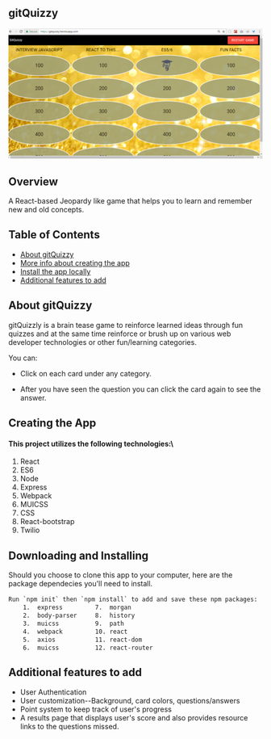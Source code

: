 ## gitQuizzy

![alt text](./public/assets/img/gitquizzy.png) 

## Overview
  
  A React-based Jeopardy like game that helps you to learn and remember new and old concepts.


## Table of Contents

- [About gitQuizzy](#about-gitquizzy)
- [More info about creating the app](#creating-the-app)
- [Install the app locally](#downloading-and-installing)
- [Additional features to add](#additional-features-to-add)



##  About gitQuizzy

gitQuizzly is a brain tease game to reinforce learned ideas through fun quizzes and at the same time reinforce or brush up on various web developer technologies or other fun/learning categories.

You can:

* Click on each card under any category.

* After you have seen the question you can click the card again to see the answer.

##  Creating the App

#### This project utilizes the following technologies:\

1. React
2. ES6
3. Node
4. Express
5. Webpack
6. MUICSS
7. CSS
8. React-bootstrap
9. Twilio


##  Downloading and Installing

Should you choose to clone this app to your computer, here are the package dependecies you'll need to install.

    Run `npm init` then `npm install` to add and save these npm packages:
        1.  express         7.  morgan
        2.  body-parser     8.  history
        3.  muicss          9.  path
        4.  webpack         10. react
        5.  axios           11. react-dom
        6.  muicss          12. react-router


##  Additional features to add

- User Authentication
- User customization--Background, card colors, questions/answers
- Point system to keep track of user's progress
- A results page that displays user's score and also provides resource links to the questions missed.





